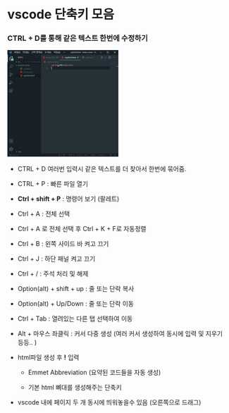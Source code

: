 # vscode 단축키 모음

### CTRL + D를 통해 같은 텍스트 한번에 수정하기

<img src="images/ctrlD.gif" width= "50%" height="50%"></img>

-   CTRL + D 여러번 입력시 같은 텍스트를 더 찾아서 한번에 묶어줌.

*   CTRL + P : 빠른 파일 열기

*   **Ctrl + shift + P** : 명령어 보기 (팔레트)

*   Ctrl + A : 전체 선택

*   Ctrl + A 로 전체 선택 후 Ctrl + K + F로 자동정렬

*   Ctrl + B : 왼쪽 사이드 바 켜고 끄기

*   Ctrl + J : 하단 패널 켜고 끄기

*   Ctrl + / : 주석 처리 및 해제

*   Option(alt) + shift + up : 줄 또는 단락 복사

*   Option(alt) + Up/Down : 줄 또는 단락 이동

*   Ctrl + Tab : 열려있는 다른 탭 선택하여 이동

*   Alt + 마우스 좌클릭 : 커서 다중 생성 (여러 커서 생성하여 동시에 입력 및 지우기 등등.. )

*   html파일 생성 후 **!** 입력

    -   Emmet Abbreviation (요약된 코드들을 자동 생성)

    -   기본 html 뼈대를 생성해주는 단축키

*   vscode 내에 페이지 두 개 동시에 띄워놓을수 있음 (오른쪽으로 드래그)
